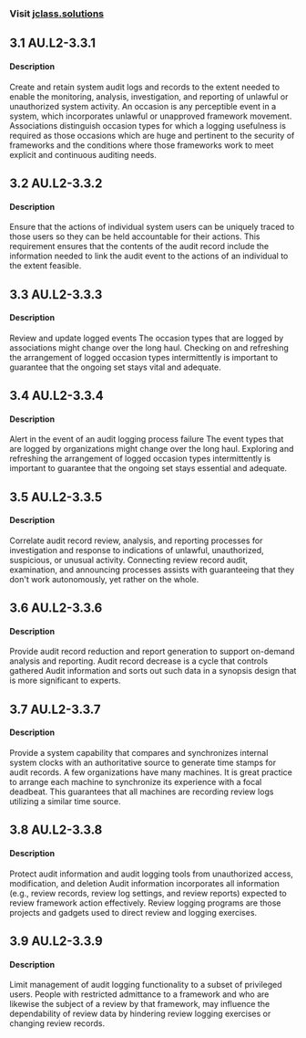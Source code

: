 ### Visit [ jclass.solutions](http://www.jclass.solutions/)
## 3.1 AU.L2-3.3.1 

#### Description

Create and retain system audit logs and records to the extent needed to enable the monitoring, analysis, investigation, and reporting of unlawful or unauthorized system activity. 
An occasion is any perceptible event in a system, which incorporates unlawful or unapproved framework movement. Associations distinguish occasion types for which a logging usefulness is required as those occasions which are huge and pertinent to the security of frameworks and the conditions where those frameworks work to meet explicit and continuous auditing needs.

## 3.2 AU.L2-3.3.2 

#### Description

Ensure that the actions of individual system users can be uniquely traced to those users so they can be held accountable for their actions.
This requirement ensures that the contents of the audit record include the information needed to link the audit event to the actions of an individual to the extent feasible.

## 3.3 AU.L2-3.3.3

#### Description

Review and update logged events
The occasion types that are logged by associations might change over the long haul. Checking on and refreshing the arrangement of logged occasion types intermittently is important to guarantee that the ongoing set stays vital and adequate.

## 3.4 AU.L2-3.3.4

#### Description

Alert in the event of an audit logging process failure
The event types that are logged by organizations might change over the long haul. Exploring and refreshing the arrangement of logged occasion types intermittently is important to guarantee that the ongoing set stays essential and adequate.

## 3.5 AU.L2-3.3.5

#### Description

Correlate audit record review, analysis, and reporting processes for investigation and response to indications of unlawful, unauthorized, suspicious, or unusual activity. 
Connecting review record audit, examination, and announcing processes assists with guaranteeing that they don't work autonomously, yet rather on the whole.

## 3.6 AU.L2-3.3.6

#### Description

Provide audit record reduction and report generation to support on-demand analysis and reporting.
Audit record decrease is a cycle that controls gathered Audit information and sorts out such data in a synopsis design that is more significant to experts.

## 3.7 AU.L2-3.3.7

#### Description

Provide a system capability that compares and synchronizes internal system clocks with an authoritative source to generate time stamps for audit records. 
A few organizations have many machines. It is great practice to arrange each machine to synchronize its experience with a focal deadbeat. This guarantees that all machines are recording review logs utilizing a similar time source.

## 3.8 AU.L2-3.3.8 

#### Description

Protect audit information and audit logging tools from unauthorized access, modification, and deletion
Audit information incorporates all information (e.g., review records, review log settings, and review reports) expected to review framework action effectively. Review logging programs are those projects and gadgets used to direct review and logging exercises.

## 3.9 AU.L2-3.3.9 
#### Description

Limit management of audit logging functionality to a subset of privileged users.
People with restricted admittance to a framework and who are likewise the subject of a review by that framework, may influence the dependability of review data by hindering review logging exercises or changing review records.